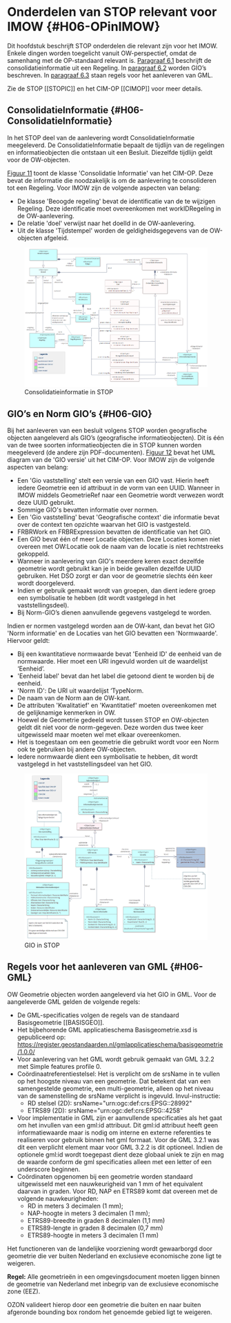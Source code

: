 # Onderdelen van STOP relevant voor IMOW {#H06-OPinIMOW}

Dit hoofdstuk beschrijft STOP onderdelen die relevant zijn voor het IMOW. Enkele
dingen worden toegelicht vanuit OW-perspectief, omdat de samenhang met de
OP-standaard relevant is. [Paragraaf 6.1](#H06-ConsolidatieInformatie)
beschrijft de consolidatieinformatie uit een
Regeling. In [paragraaf 6.2](#H06-GIO) worden GIO’s beschreven. In [paragraaf 6.3](#H06-GML) staan regels voor het aanleveren van GML.

Zie de STOP [[STOPIC]] en het CIM-OP [[CIMOP]] voor meer details.

## ConsolidatieInformatie {#H06-ConsolidatieInformatie}

In het STOP deel van de aanlevering wordt ConsolidatieInformatie meegeleverd.
De ConsolidatieInformatie bepaalt de tijdlijn van de regelingen en
informatieobjecten die ontstaan uit een Besluit. Diezelfde tijdlijn geldt voor
de OW-objecten.

[Figuur 11](#fig-cim-op-consolidatie) toont de klasse 'Consolidatie Informatie' van het CIM-OP. Deze
bevat de informatie die noodzakelijk is om de aanlevering te consolideren tot
een Regeling. Voor IMOW zijn de volgende aspecten van belang:

- De klasse 'Beoogde regeling' bevat de identificatie van de te wijzigen Regeling.
  Deze identificatie moet overeenkomen met workIDRegeling in de OW-aanlevering.
- De relatie 'doel' verwijst naar het doelId in de OW-aanlevering.
- Uit de  klasse 'Tijdstempel' worden de geldigheidsgegevens van de OW-objecten afgeleid.

<figure id="fig-cim-op-consolidatie">
    <img src='media/cim-op-consolidatie.png' />
    <figcaption>Consolidatieinformatie in STOP</figcaption>
</figure>

## GIO’s en Norm GIO’s {#H06-GIO}

Bij het aanleveren van een besluit volgens STOP worden
geografische objecten aangeleverd als GIO’s (geografische informatieobjecten).
Dit is één van de twee soorten informatieobjecten die in STOP kunnen worden
meegeleverd (de andere zijn PDF-documenten). [Figuur 12](#cim-op-gio) bevat het UML diagram 
van de 'GIO versie' uit het CIM-OP. Voor IMOW zijn de volgende aspecten van belang:

- Een 'Gio vaststelling' stelt een versie van een GIO vast. Hierin heeft iedere
Geometrie een id attribuut in de vorm van een UUID. Wanneer in IMOW middels
GeometrieRef naar een Geometrie wordt verwezen wordt deze UUID gebruikt.
- Sommige GIO's bevatten informatie over normen.
- Een 'Gio vaststelling' bevat 'Geografische context' die informatie bevat over
  de context ten opzichte waarvan het GIO is vastgesteld.
- FRBRWork en FRBRExpression bevatten de identificatie van het GIO.
- Een GIO bevat één of meer Locatie objecten. Deze Locaties komen niet overeen
  met OW:Locatie ook de naam van de locatie is niet rechtstreeks gekoppeld.
- Wanneer in aanlevering van GIO's meerdere keren exact dezelfde geometrie wordt gebruikt
  kan je in beide gevallen dezelfde UUID gebruiken. Het DSO zorgt er dan voor de
  geometrie slechts één keer wordt doorgeleverd.
- Indien er gebruik gemaakt wordt van groepen, dan dient iedere groep
 een symbolisatie te hebben (dit wordt vastgelegd in het vaststellingsdeel).
- Bij Norm-GIO’s dienen aanvullende gegevens vastgelegd te worden.

Indien er normen vastgelegd worden aan de OW-kant, dan bevat het
GIO 'Norm informatie' en de Locaties van het GIO bevatten
een 'Normwaarde'. Hiervoor geldt:

- Bij een kwantitatieve normwaarde bevat 'Eenheid ID' de eenheid van de normwaarde. 
  Hier moet een URI ingevuld worden uit de waardelijst ‘Eenheid’.
- 'Eenheid label' bevat dan het label die getoond dient te worden bij de eenheid.
- 'Norm ID': De URI uit waardelijst ‘TypeNorm.
- De naam van de Norm aan de OW-kant.
- De attributen 'Kwalitatief' en 'Kwantitatief' moeten overeenkomen met de
 gelijknamige kenmerken in OW.
- Hoewel de Geometrie gedeeld wordt tussen STOP en OW-objecten geldt dit
  niet voor de norm-gegeven. Deze worden dus twee keer uitgewisseld maar
 moeten wel met elkaar overeenkomen.
- Het is toegestaan om een geometrie die gebruikt wordt voor een Norm ook te 
  gebruiken bij andere OW-objecten.
- Iedere normwaarde dient een symbolisatie te hebben, dit wordt vastgelegd
  in het vaststellingsdeel van het GIO.

<figure id="fig-cim-op-gio">
    <img src='media/cim-op-gio.png'></img>
    <figcaption>GIO in STOP</figcaption>
</figure>

## Regels voor het aanleveren van GML {#H06-GML}

OW Geometrie objecten worden aangeleverd via het GIO in GML. Voor de
aangeleverde GML gelden de volgende regels:

- De GML-specificaties volgen de regels van de standaard Basisgeometrie [[BASISGEO]].
- Het bijbehorende GML applicatieschema Basisgeometrie.xsd is gepubliceerd op:
<https://register.geostandaarden.nl/gmlapplicatieschema/basisgeometrie/1.0.0/>
- Voor aanlevering van het GML wordt gebruik gemaakt van GML 3.2.2 met
Simple features profile 0.
- Coördinaatreferentiestelsel: Het is verplicht om de srsName in te vullen
op het hoogste niveau van een geometrie. Dat betekent dat van een samengestelde
geometrie, een multi-geometrie, alleen op het niveau van de samenstelling de
srsName verplicht is ingevuld. Invul-instructie:
    - RD stelsel (2D): srsName="urn:ogc:def:crs:EPSG::28992"
    - ETRS89 (2D): srsName="urn:ogc:def:crs:EPSG::4258"
- Voor implementatie in GML zijn er aanvullende specificaties als
het gaat om het invullen van een gml:id attribuut. Dit gml:id attribuut heeft
geen informatiewaarde maar is nodig om interne en externe referenties te
realiseren voor gebruik binnen het gml formaat. Voor de GML 3.2.1 was dit een
verplicht element maar voor GML 3.2.2 is dit optioneel. Indien de optionele gml:id
wordt toegepast dient deze globaal uniek te zijn en
mag de waarde conform de gml specificaties alleen met een letter of een
underscore beginnen.
- Coördinaten opgenomen bij een geometrie
worden standaard uitgewisseld met een nauwkeurigheid van 1 mm of het
equivalent daarvan in graden. Voor RD, NAP en ETRS89 komt dat overeen met de
volgende nauwkeurigheden:
    - RD in meters 3 decimalen (1 mm);</li>
    - NAP-hoogte in meters 3 decimalen (1 mm);</li>
    - ETRS89-breedte in graden 8 decimalen (1,1 mm)
    - ETRS89-lengte in graden 8 decimalen (0,7 mm)
    - ETRS89-hoogte in meters 3 decimalen (1 mm)

Het functioneren van de landelijke voorziening wordt gewaarborgd door geometrie
die ver buiten Nederland en exclusieve economische zone ligt te weigeren.

**Regel:** Alle geometrieën in een omgevingsdocument moeten liggen binnen
de geometrie van Nederland met inbegrip van de exclusieve economische zone (EEZ).

OZON valideert hierop door een geometrie die buiten en naar buiten afgeronde
bounding box rondom het genoemde gebied ligt te weigeren.
